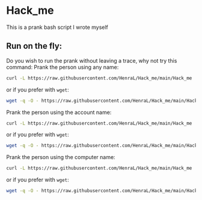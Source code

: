 # Hack_me
This is a prank bash script I wrote myself

## Run on the fly:
Do you wish to run the prank without leaving a trace, why not try this command:
Prank the person using any name:
```bash
curl -L https://raw.githubusercontent.com/HenraL/Hack_me/main/Hack_me | bash -s "<your_name>"
```
or if you prefer with `wget`:
```bash
wget -q -O - https://raw.githubusercontent.com/HenraL/Hack_me/main/Hack_me | bash -s "<your_name>"
```
Prank the person using the account name:
```bash
curl -L https://raw.githubusercontent.com/HenraL/Hack_me/main/Hack_me | bash -s "$(whoami)"
```
or if you prefer with `wget`:
```bash
wget -q -O - https://raw.githubusercontent.com/HenraL/Hack_me/main/Hack_me | bash -s "$(whoami)"
```
Prank the person using the computer name:
```bash
curl -L https://raw.githubusercontent.com/HenraL/Hack_me/main/Hack_me | bash -s "$(uname -n)"
```
or if you prefer with `wget`:
```bash
wget -q -O - https://raw.githubusercontent.com/HenraL/Hack_me/main/Hack_me | bash -s "$(uname -n)"
```
